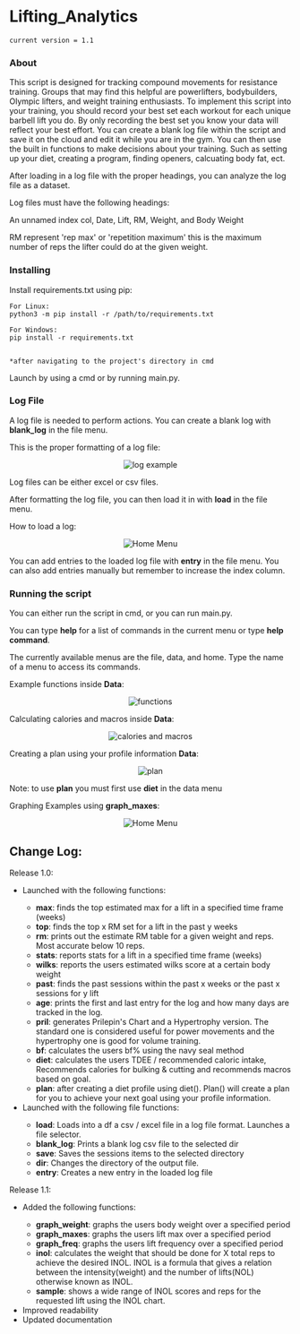 # Lifting_Analytics
```
current version = 1.1
```

### About
This script is designed for tracking compound movements for resistance training. Groups that may find this helpful are powerlifters, bodybuilders, Olympic lifters, and weight training enthusiasts. To implement this script into your training, you should record your best set each workout for each unique barbell lift you do. By only recording the best set you know your data will reflect your best effort. You can create a blank log file within the script and save it on the cloud and edit it while you are in the gym. You can then use the built in functions to make decisions about your training. Such as setting up your diet, creating a program, finding openers, calcuating body fat, ect.

After loading in a log file with the proper headings, you can analyze the log file as a dataset. 

Log files must have the following headings:

An unnamed index col, Date, Lift, RM, Weight, and Body Weight

RM represent 'rep max' or 'repetition maximum' this is the maximum number of reps the lifter could do at the given weight.

### Installing

Install requirements.txt using pip:
```
For Linux:
python3 -m pip install -r /path/to/requirements.txt

For Windows:
pip install -r requirements.txt


*after navigating to the project's directory in cmd
```

Launch by using a cmd or by running main.py.


### Log File

A log file is needed to perform actions. You can create a blank log with <b>blank_log</b> in the file menu.

This is the proper formatting of a log file:

<p align="center">
  <img alt="log example" src="https://github.com/JakeWnuk/Lifting_Analytics/blob/master/img/log_example.JPG">
</p>

Log files can be either excel or csv files.

After formatting the log file, you can then load it in with <b>load</b> in the file menu.

How to load a log:
<p align="center">
  <img alt="Home Menu" src="https://github.com/JakeWnuk/Lifting_Analytics/blob/master/img/getting_started.JPG">
</p>

You can add entries to the loaded log file with <b>entry</b> in the file menu. You can also add entries manually but remember to increase the index column.

### Running the script

You can either run the script in cmd, or you can run main.py.

You can type <b>help</b> for a list of commands in the current menu or type <b>help command</b>.

The currently available menus are the file, data, and home. Type the name of a menu to access its commands.

Example functions inside <b>Data</b>:
<p align="center">
  <img alt="functions" src="https://github.com/JakeWnuk/Lifting_Analytics/blob/master/img/example_data_functions.JPG">
</p>

Calculating calories and macros inside <b>Data</b>:
<p align="center">
  <img alt="calories and macros" src="https://github.com/JakeWnuk/Lifting_Analytics/blob/master/img/diet_example.JPG">
</p>

Creating a plan using your profile information <b>Data</b>:
<p align="center">
  <img alt="plan" src="https://github.com/JakeWnuk/Lifting_Analytics/blob/master/img/plan_example.JPG">
</p>

Note: to use <b>plan</b> you must first use <b>diet</b> in the data menu

Graphing Examples using <b>graph_maxes</b>:
<p align="center">
  <img alt="Home Menu" src="https://github.com/JakeWnuk/Lifting_Analytics/blob/master/img/graph_example.JPG">
</p>


## Change Log:

Release 1.0:
<ul>
  <li>Launched with the following functions:</li>
    <ul>
      <li><b>max</b>: finds the top estimated max for a lift in a specified time frame (weeks)</li>
      <li><b>top</b>: finds the top x RM set for a lift in the past y weeks</li>
      <li><b>rm</b>: prints out the estimate RM table for a given weight and reps. Most accurate below 10 reps.</li>
      <li><b>stats</b>: reports stats for a lift in a specified time frame (weeks)</li>
      <li><b>wilks</b>: reports the users estimated wilks score at a certain body weight</li>
      <li><b>past</b>: finds the past sessions within the past x weeks or the past x sessions for y lift</li>
      <li><b>age</b>: prints the first and last entry for the log and how many days are tracked in the log.</li>
      <li><b>pril</b>: generates Prilepin's Chart and a Hypertrophy version. The standard one is considered useful for power movements and the hypertrophy one is good for volume training.</li>
      <li><b>bf</b>: calculates the users bf% using the navy seal method</li>
      <li><b>diet</b>: calculates the users TDEE / recommended caloric intake, Recommends calories for bulking & cutting and recommends macros based on goal.</li>
      <li><b>plan</b>: after creating a diet profile using diet(). Plan() will create a plan for you to achieve your next goal using your profile information.</li>
  </ul>
    <li>Launched with the following file functions:</li>
    <ul>
      <li><b>load</b>: Loads into a df a csv / excel file in a log file format. Launches a file selector.</li>
      <li><b>blank_log</b>: Prints a blank log csv file to the selected dir</li>
      <li><b>save</b>: Saves the sessions items to the selected directory</li>
      <li><b>dir</b>: Changes the directory of the output file.</li>
      <li><b>entry</b>: Creates a new entry in the loaded log file</li>
  </ul>
</ul>
Release 1.1:
<ul>
  <li>Added the following functions:</li>
    <ul>
      <li><b>graph_weight</b>: graphs the users body weight over a specified period</li>
      <li><b>graph_maxes</b>: graphs the users lift max over a specified period</li>
      <li><b>graph_freq</b>: graphs the users lift frequency over a specified period</li>
      <li><b>inol</b>: calculates the weight that should be done for X total reps to achieve the desired INOL. INOL is a formula that gives a relation between
        the intensity(weight) and the number of lifts(NOL) otherwise known as INOL.</li>
      <li><b>sample</b>: shows a wide range of INOL scores and reps for the requested lift using the INOL chart.</li>
  </ul>
  <li>Improved readability</li>
  <li>Updated documentation</li>
</ul>
